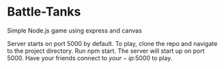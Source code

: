 # Battle-Tanks
Simple Node.js game using express and canvas

Server starts on port 5000 by default. 
To play, clone the repo and navigate to the project directory. Run npm start. The server will start up on port 5000. Have your friends connect
to $your-ip$:5000 to play. 
